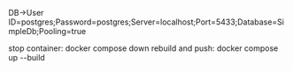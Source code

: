 DB->User ID=postgres;Password=postgres;Server=localhost;Port=5433;Database=SimpleDb;Pooling=true

stop container: docker compose down 
rebuild and push: docker compose up --build